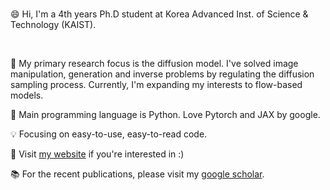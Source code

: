 
<br />

😄 Hi, I'm a 4th years Ph.D student at Korea Advanced Inst. of Science & Technology (KAIST).

<br />

:book: My primary research focus is the diffusion model. I've solved image manipulation, generation and inverse problems by regulating the diffusion sampling process. Currently, I'm expanding my interests to flow-based models.

:punch: Main programming language is Python. Love Pytorch and JAX by google.


:bulb: Focusing on easy-to-use, easy-to-read code.


:mag_right: Visit [my website](https://jeongsol.dev) if you're interested in :)

:books: For the recent publications, please visit my [google scholar](https://scholar.google.com/citations?user=ZaVNwcQAAAAJ).

<br />

